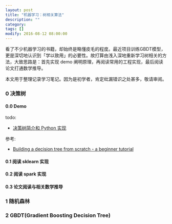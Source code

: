 ```yaml
---
layout: post
title: "机器学习：树相关算法"
description: ""
category:
tags: []
modify: 2016-08-12 08:00:00
---
```


看了不少机器学习的书籍，却始终是略懂皮毛的程度。最近项目训练GBDT模型，更是深切地认识到「学以致用」的必要性。故打算由浅入深地重新学习树相关的方法，大致思路是：首先实现 demo 阐明原理，再阅读常用的工程实现，最后阅读论文打通数学推导。

本文用于整理记录学习笔记。因为是初学者，肯定纰漏错识之处甚多，敬请审阅。


### 0 决策树

#### 0.0 Demo
todo:

+ [决策树简介和 Python 实现]()

参考:

+ [Building a decision tree from scratch - a beginner tutorial](http://www.patricklamle.com/Tutorials/Decision%20tree%20python/tuto_decision%20tree.html)

#### 0.1 阅读 sklearn 实现

#### 0.2 阅读 spark 实现

#### 0.3 论文阅读与相关数学推导


### 1 随机森林


### 2 GBDT(Gradient Boosting Decision Tree)
